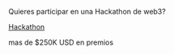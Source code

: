 Quieres participar en una Hackathon de web3?

[Hackathon](https://shape.network/shapecraft)

mas de $250K USD en premios
